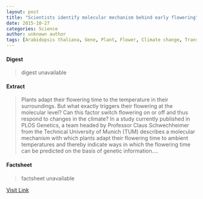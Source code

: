 ```yaml
---
layout: post
title: "Scientists identify molecular mechanism behind early flowering"
date: 2015-10-27
categories: Science
author: unknown author
tags: [Arabidopsis thaliana, Gene, Plant, Flower, Climate change, Transposable element, Plant breeding, Genetics, Life sciences, Organisms, Biology]
---
```



#### Digest
>digest unavailable

#### Extract
>Plants adapt their flowering time to the temperature in their surroundings. But what exactly triggers their flowering at the molecular level? Can this factor switch flowering on or off and thus respond to changes in the climate? In a study currently published in PLOS Genetics, a team headed by Professor Claus Schwechheimer from the Technical University of Munich (TUM) describes a molecular mechanism with which plants adapt their flowering time to ambient temperatures and thereby indicate ways in which the flowering time can be predicted on the basis of genetic information....

#### Factsheet
>factsheet unavailable

[Visit Link](http://phys.org/news/2015-10-scientists-molecular-mechanism-early.html)


